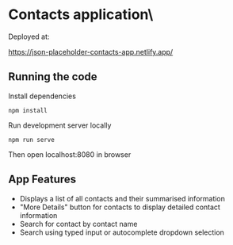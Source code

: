 # Contacts application\

Deployed at:

https://json-placeholder-contacts-app.netlify.app/

## Running the code
Install dependencies
```
npm install
```

Run development server locally
```
npm run serve
```

Then open localhost:8080 in browser

## App Features
* Displays a list of all contacts and their summarised information
* "More Details" button for contacts to display detailed contact information
* Search for contact by contact name
* Search using typed input or autocomplete dropdown selection